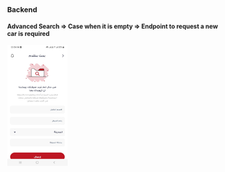 ### Backend
#### Advanced Search => Case when it is empty => Endpoint to request a new car is required

<p float="left">
<img src="https://github.com/mo7amedaliEbaid/bugs/blob/b22f91e5292d310efaca8b20eab257b4d1702e8b/assets/empty_advanced_search.jpeg" width="140" height="280"/>
</p>

